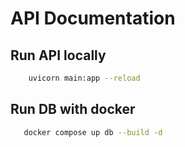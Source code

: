 # API Documentation


## Run API locally

```sh
    uvicorn main:app --reload
```

## Run DB with docker

```sh
   docker compose up db --build -d
```